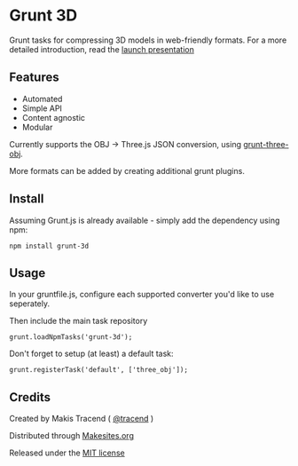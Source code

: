 # Grunt 3D

Grunt tasks for compressing 3D models in web-friendly formats. For a more detailed introduction, read the [launch presentation](https://gist.github.com/tracend/5368499)


## Features

* Automated 
* Simple API
* Content agnostic
* Modular

Currently supports the OBJ -> Three.js JSON conversion, using [grunt-three-obj](https://github.com/makesites/grunt-three-obj). 

More formats can be added by creating additional grunt plugins. 


## Install

Assuming Grunt.js is already available - simply add the dependency using npm:
```
npm install grunt-3d
```


## Usage

In your gruntfile.js, configure each supported converter you'd like to use seperately. 

Then include the main task repository
```
grunt.loadNpmTasks('grunt-3d');
```

Don't forget to setup (at least) a default task:
```
grunt.registerTask('default', ['three_obj']);
```


## Credits 

Created by Makis Tracend ( [@tracend](http://github.com/tracend) )

Distributed through [Makesites.org](http://makesites.org)

Released under the [MIT license](http://www.makesites.org/licenses/MIT)

